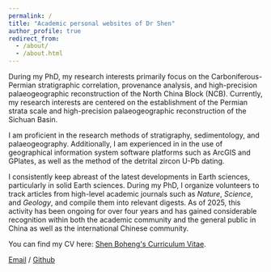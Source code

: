 ```yaml
---
permalink: /
title: "Academic personal websites of Dr Shen"
author_profile: true
redirect_from: 
  - /about/
  - /about.html
---
```



During my PhD, my research interests primarily focus on the Carboniferous-Permian stratigraphic correlation, provenance analysis, and high-precision palaeogeographic reconstruction of the North China Block (NCB). Currently, my research interests are centered on the establishment of the Permian strata scale and high-precision palaeogeographic reconstruction of the Sichuan Basin.

I am proficient in the research methods of stratigraphy, sedimentology, and palaeogeography. Additionally, I am experienced in in the use of geographical information system software platforms such as ArcGIS and GPlates, as well as the method of the detrital zircon U-Pb dating.

I consistently keep abreast of the latest developments in Earth sciences, particularly in solid Earth sciences. During my PhD, I organize volunteers to track articles from high-level academic journals such as _Nature_, _Science_, and _Geology_, and compile them into relevant digests. As of 2025, this activity has been ongoing for over four years and has gained considerable recognition within both the academic community and the general public in China as well as the international Chinese community.

You can find my CV here: [Shen Boheng's Curriculum Vitae](../assets/Curriculum_Vitae.pdf).

[Email](bhshen@nigpas.ac.cn) / [Github](https://github.com/Geologist2014/shenboheng.github.io)
